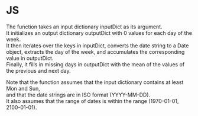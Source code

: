 # JS

The function takes an input dictionary inputDict as its argument.<br> It initializes an output dictionary outputDict with 0 values for each day of the week. <br> It then iterates over the keys in inputDict, converts the date string to a Date object, extracts the day of the week, and accumulates the corresponding value in outputDict. <br> Finally, it fills in missing days in outputDict with the mean of the values of the previous and next day. <br>

Note that the function assumes that the input dictionary contains at least Mon and Sun, <br> and that the date strings are in ISO format (YYYY-MM-DD). <br> It also assumes that the range of dates is within the range (1970-01-01, 2100-01-01).

